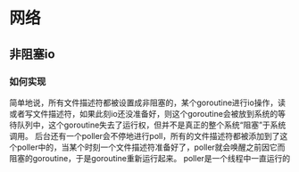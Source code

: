 # 网络

## 非阻塞io

### 如何实现

简单地说，所有文件描述符都被设置成非阻塞的，某个goroutine进行io操作，读或者写文件描述符，如果此刻io还没准备好，则这个goroutine会被放到系统的等待队列中，这个goroutine失去了运行权，但并不是真正的整个系统“阻塞”于系统调用。
后台还有一个poller会不停地进行poll，所有的文件描述符都被添加到了这个poller中的，当某个时刻一个文件描述符准备好了，poller就会唤醒之前因它而阻塞的goroutine，于是goroutine重新运行起来。
poller是一个线程中一直运行的